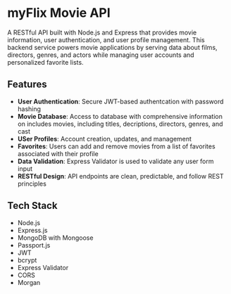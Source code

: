 # myFlix Movie API

A RESTful API built with Node.js and Express that provides movie information, user authentication, and user profile management.
This backend service powers movie applications by serving data about films, directors, genres, and actors while managing user accounts and personalized favorite lists.

## Features
- **User Authentication**: Secure JWT-based authentcation with password hashing
- **Movie Database**: Access to database with comprehensive information on includes movies, including titles, decriptions, directors, genres, and cast
- **USer Profiles**: Account creation, updates, and management
- **Favorites**: Users can add and remove movies from a list of favorites associated with their profile
- **Data Validation**: Express Validator is used to validate any user form input
- **RESTful Design**: API endpoints are clean, predictable, and follow REST principles

## Tech Stack
- Node.js
- Express.js
- MongoDB with Mongoose
- Passport.js
- JWT
- bcrypt
- Express Validator
- CORS
- Morgan

